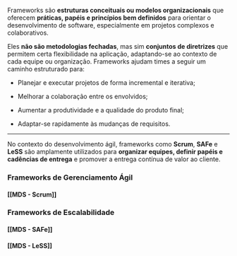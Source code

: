 Frameworks são **estruturas conceituais ou modelos organizacionais** que oferecem **práticas, papéis e princípios bem definidos** para orientar o desenvolvimento de software, especialmente em projetos complexos e colaborativos.

Eles **não são metodologias fechadas**, mas sim **conjuntos de diretrizes** que permitem certa flexibilidade na aplicação, adaptando-se ao contexto de cada equipe ou organização. Frameworks ajudam times a seguir um caminho estruturado para:

- Planejar e executar projetos de forma incremental e iterativa;
    
- Melhorar a colaboração entre os envolvidos;
    
- Aumentar a produtividade e a qualidade do produto final;
    
- Adaptar-se rapidamente às mudanças de requisitos.
    

---

No contexto do desenvolvimento ágil, frameworks como **Scrum**, **SAFe** e **LeSS** são amplamente utilizados para **organizar equipes, definir papéis e cadências de entrega** e promover a entrega contínua de valor ao cliente.
### Frameworks de Gerenciamento Ágil

#### [[MDS - Scrum]]

### Frameworks de Escalabilidade

#### [[MDS - SAFe]]
#### [[MDS - LeSS]]

